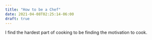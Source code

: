 ```yaml
---
title: "How to be a Chef"
date: 2021-04-08T02:25:14-06:00
draft: true
---
```


I find the hardest part of cooking to be finding the motivation to cook.
